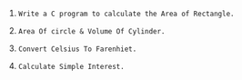 1. `Write a C program to calculate the Area of Rectangle.`

2. `Area Of circle & Volume Of Cylinder.`

3. `Convert Celsius To Farenhiet.`

4. `Calculate Simple Interest.`